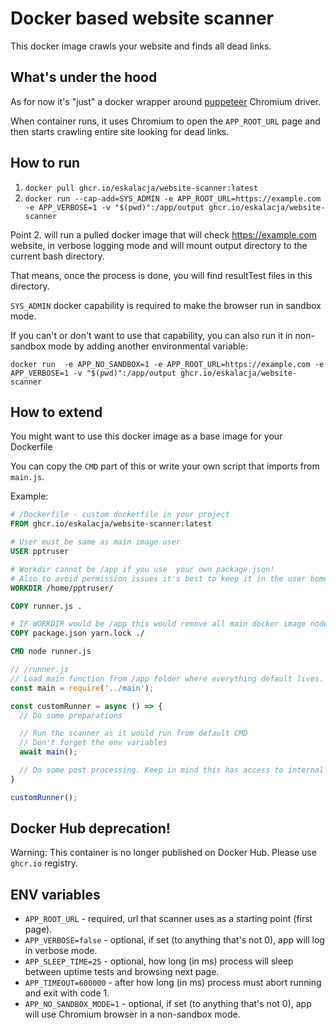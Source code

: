 # Docker based website scanner

This docker image crawls your website and finds all dead links.

## What's under the hood
As for now it's "just" a docker wrapper around [puppeteer](https://github.com/puppeteer/puppeteer/) Chromium driver.

When container runs, it uses Chromium to open the `APP_ROOT_URL` page and then starts crawling entire site looking for dead links.

## How to run

1. `docker pull ghcr.io/eskalacja/website-scanner:latest`
2. `docker run --cap-add=SYS_ADMIN -e APP_ROOT_URL=https://example.com -e APP_VERBOSE=1 -v "$(pwd)":/app/output ghcr.io/eskalacja/website-scanner`

Point 2. will run a pulled docker image that will check https://example.com website, in verbose logging mode and will mount output directory to the current bash directory.

That means, once the process is done, you will find resultTest files in this directory.

`SYS_ADMIN` docker capability is required to make the browser run in sandbox mode.

If you can't or don't want to use that capability, you can also run it in non-sandbox mode by adding another environmental variable:

`docker run  -e APP_NO_SANDBOX=1 -e APP_ROOT_URL=https://example.com -e APP_VERBOSE=1 -v "$(pwd)":/app/output ghcr.io/eskalacja/website-scanner`

## How to extend
You might want to use this docker image as a base image for your Dockerfile

You can copy the `CMD` part of this or write your own script that imports from `main.js`.

Example:

```Dockerfile
# /Dockerfile - custom dockerfile in your project
FROM ghcr.io/eskalacja/website-scanner:latest

# User must be same as main image user
USER pptruser

# Workdir cannot be /app if you use  your own package.json!
# Also to avoid permission issues it's best to keep it in the user home.
WORKDIR /home/pptruser/

COPY runner.js .

# IF WORKDIR would be /app this would remove all main docker image node_modules
COPY package.json yarn.lock ./

CMD node runner.js
```

```javascript
// /runner.js
// Load main function from /app folder where everything default lives.
const main = require('../main');

const customRunner = async () => {
  // Do some preparations

  // Run the scanner as it would run from default CMD
  // Don't forget the env variables
  await main();

  // Do some post processing. Keep in mind this has access to internal container /output folder.
}

customRunner();
```

## Docker Hub deprecation!
Warning: This container is no longer published on Docker Hub. Please use `ghcr.io` registry.

## ENV variables

- `APP_ROOT_URL` - required, url that scanner uses as a starting point (first page).
- `APP_VERBOSE=false` - optional, if set (to anything that's not 0), app will log in verbose mode.
- `APP_SLEEP_TIME=25` - optional, how long (in ms) process will sleep between uptime tests and browsing next page.
- `APP_TIMEOUT=600000` - after how long (in ms) process must abort running and exit with code 1.
- `APP_NO_SANDBOX_MODE=1` - optional, if set (to anything that's not 0), app will use Chromium browser in a non-sandbox mode.
